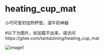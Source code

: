# heating_cup_mat
小巧可爱的加热杯垫，温牛奶神器


#以下为图片，如加载不出来，请访问https://gitee.com/tantaizining/heating_cup_mat


![image1](https://gitee.com/tantaizining/heating_cup_mat/raw/main/images/1.jpg)
